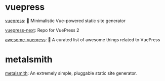 # vuepress

[vuepress](https://github.com/vuejs/vuepress): 📝 Minimalistic Vue-powered static site generator

[vuepress-next](https://github.com/vuepress/vuepress-next): Repo for VuePress 2

[awesome-vuepress](https://github.com/vuepress/awesome-vuepress): 🎉 A curated list of awesome things related to VuePress


# metalsmith

[metalsmith](https://github.com/metalsmith/metalsmith): An extremely simple, pluggable static site generator.
